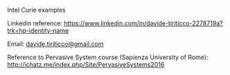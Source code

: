 Intel Curie examples


Linkedin reference: https://www.linkedin.com/in/davide-tiriticco-2278719a?trk=hp-identity-name

Email: davide.tiriticco@gmail.com

Reference to Pervasive System course (Sapienza University of Rome): http://ichatz.me/index.php/Site/PervasiveSystems2016
